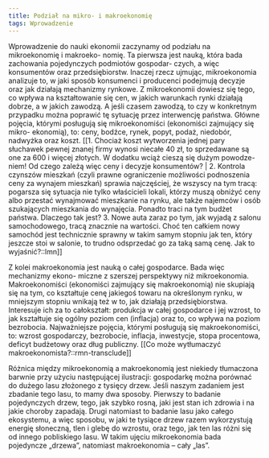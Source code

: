 ```yaml
---
title: Podział na mikro- i makroekonomię
tags: Wprowadzenie
---
```


Wprowadzenie do nauki ekonomii zaczynamy od podziału na mikroekonomię i makroeko- nomię. Ta pierwsza jest nauką, która bada zachowania pojedynczych podmiotów gospodar- czych, a więc konsumentów oraz przedsiębiorstw. Inaczej rzecz ujmując, mikroekonomia analizuje to, w jaki sposób konsumenci i producenci podejmują decyzje oraz jak działają mechanizmy rynkowe. Z mikroekonomii dowiesz się tego, co wpływa na kształtowanie się cen, w jakich warunkach rynki działają dobrze, a w jakich zawodzą. A jeśli czasem zawodzą, to czy w konkretnym przypadku można poprawić tę sytuację przez interwencję państwa. Główne pojęcia, którymi posługują się mikroekonomiści (ekonomiści zajmujący się mikro- ekonomią), to: ceny, bodźce, rynek, popyt, podaż, niedobór, nadwyżka oraz koszt.
[[1. Chociaż koszt wytworzenia jednej pary słuchawek pewnej znanej firmy wynosi niecałe 40 zł, to sprzedawane są one za 600 i więcej złotych. W dodatku wciąż cieszą się dużym powodze- niem! Od czego zależą więc ceny i decyzje konsumentów? |
2. Kontrola czynszów mieszkań (czyli prawne ograniczenie możliwości podnoszenia ceny za wynajem mieszkań) sprawia najczęściej, że wszyscy na tym tracą: pogarsza się sytuacja nie tylko właścicieli lokali, którzy muszą obniżyć ceny albo przestać wynajmować mieszkanie na rynku, ale także najemców i osób szukających mieszkania do wynajęcia. Ponadto traci na tym budżet państwa. Dlaczego tak jest? 
3. Nowe auta zaraz po tym, jak wyjadą z salonu samochodowego, tracą znacznie na wartości. Choć ten całkiem nowy samochód jest technicznie sprawny w takim samym stopniu jak ten, który jeszcze stoi w salonie, to trudno odsprzedać go za taką samą cenę. Jak to wyjaśnić?::lmn]]

Z kolei makroekonomia jest nauką o całej gospodarce. Bada więc mechanizmy ekono- miczne z szerszej perspektywy niż mikroekonomia. Makroekonomiści (ekonomiści zajmujący się makroekonomią) nie skupiają się na tym, co kształtuje cenę jakiegoś towaru na określonym rynku, w mniejszym stopniu wnikają też w to, jak działają przedsiębiorstwa. Interesuje ich za to całokształt: produkcja w całej gospodarce i jej wzrost, to jak kształtuje się ogólny poziom cen (inflacja) oraz to, co wpływa na poziom bezrobocia. Najważniejsze pojęcia, którymi posługują się makroekonomiści, to: wzrost gospodarczy, bezrobocie, inflacja, inwestycje, stopa procentowa, deficyt budżetowy oraz dług publiczny.
[[Co może wytłumaczyć makroekonomista?::rmn-transclude]]


Różnica między mikroekonomią a makroekonomią jest niekiedy tłumaczona barwnie przy użyciu następującej ilustracji: gospodarkę można porównać do dużego lasu złożonego z tysięcy drzew. Jeśli naszym zadaniem jest zbadanie tego lasu, to mamy dwa sposoby. Pierwszy to badanie pojedynczych drzew, tego, jak szybko rosną, jaki jest stan ich zdrowia i na jakie choroby zapadają. Drugi natomiast to badanie lasu jako całego ekosystemu, a więc sposobu, w jaki te tysiące drzew razem wykorzystują energię słoneczną, tlen i glebę do wzrostu, oraz tego, jak ten las różni się od innego pobliskiego lasu. W takim ujęciu mikroekonomia bada pojedyncze „drzewa”, natomiast makroekonomia – cały „las”.